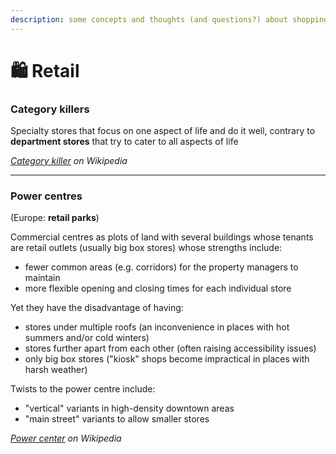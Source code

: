 ```yaml
---
description: some concepts and thoughts (and questions?) about shopping
---
```


# 🛍️ Retail

### Category killers

Specialty stores that focus on one aspect of life and do it well, contrary to **department stores** that try to cater to all aspects of life

[_Category killer_](https://en.wikipedia.org/wiki/Category_killer) _on Wikipedia_

***

### Power centres

(Europe: **retail parks**)&#x20;

Commercial centres as plots of land with several buildings whose tenants are retail outlets (usually big box stores) whose strengths include:&#x20;

* fewer common areas (e.g. corridors) for the property managers to maintain
* more flexible opening and closing times for each individual store&#x20;

Yet they have the disadvantage of having:

* stores under multiple roofs (an inconvenience in places with hot summers and/or cold winters)
* stores further apart from each other (often raising accessibility issues)
* only big box stores ("kiosk" shops become impractical in places with harsh weather)

Twists to the power centre include:

* "vertical" variants in high-density downtown areas
* "main street" variants to allow smaller stores

[_Power center_](https://en.wikipedia.org/wiki/Power_center_\(retail\)) _on Wikipedia_
